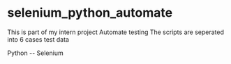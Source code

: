 # selenium_python_automate
This is part of my intern project
Automate testing
The scripts are seperated into 6 cases test data

Python -- Selenium
